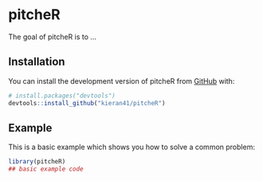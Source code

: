 
# pitcheR

<!-- badges: start -->
<!-- badges: end -->

The goal of pitcheR is to ...

## Installation

You can install the development version of pitcheR from [GitHub](https://github.com/) with:

``` r
# install.packages("devtools")
devtools::install_github("kieran41/pitcheR")
```

## Example

This is a basic example which shows you how to solve a common problem:

``` r
library(pitcheR)
## basic example code
```

